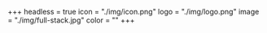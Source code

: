 +++
headless = true
icon = "./img/icon.png"
logo = "./img/logo.png"
image = "./img/full-stack.jpg"
color = ""
+++

